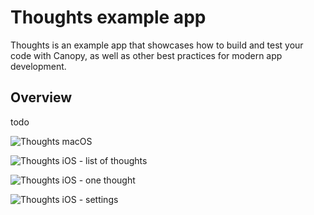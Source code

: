 # Thoughts example app

Thoughts is an example app that showcases how to build and test your code with Canopy, as well as other best practices for modern app development.

## Overview

todo

![Thoughts macOS](thoughts-macos)

![Thoughts iOS - list of thoughts](thoughts-ios-list)

![Thoughts iOS - one thought](thoughts-ios-onethought)

![Thoughts iOS - settings](thoughts-ios-settings)
